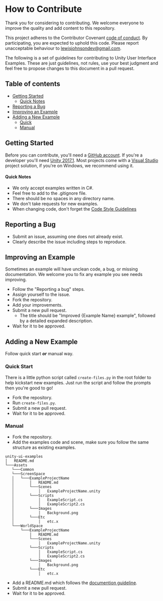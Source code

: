# How to Contribute

Thank you for considering to contributing. We welcome everyone to improve the quality and add content to this repository.

This project adheres to the Contributor Covenant [code of conduct](./CODE_OF_CONDUCT.md). By participating, you are expected to uphold this code. Please report unacceptable behaviour to lewisjohnsondev@gmail.com.

The following is a set of guidelines for contributing to Unity User Interface Examples. These are just guidelines, not rules, use your best judgment and feel free to propose changes to this document in a pull request.

## Table of contents
- [Getting Started](#getting-started)
	- [Quick Notes](#quick-notes)
- [Reporting a Bug](#reporting-a-bug)
- [Improving an Example](#improving-an-example)
- [Adding a New Example](#adding-a-new-example)
	- [Quick](#quick-start)
	- [Manual](#manual)

## Getting Started
Before you can contribute, you'll need a [GitHub account](https://github.com/signup/free). If you're a developer you'll need [Unity 2017.1](https://unity3d.com/get-unity/download). Most projects come with a [Visual Studio](https://www.visualstudio.com/) project solution, if you're on Windows, we recommend using it.

#### Quick Notes 
* We only accept examples written in C#.
* Feel free to add to the .gitignore file.
* There should be no spaces in any directory name.
* We don't take requests for new examples.
* When changing code, don't forget the [Code Style Guidelines](./STYLE-GUIDELINES.md)

## Reporting a Bug
* Submit an issue, assuming one does not already exist.
* Clearly describe the issue including steps to reproduce.

## Improving an Example
Sometimes an example will have unclean code, a bug, or missing documentation. We welcome you to fix any example you see needs improving.
* Follow the "Reporting a bug" steps.
* Assign yourself to the issue.
* Fork the repository.
* Add your improvements.
* Submit a new pull request.
	* The title should be "Improved {Example Name} example", followed by a detailed expanded description. 
* Wait for it to be approved.

## Adding a New Example
Follow quick start ***or*** manual way.
 
### Quick Start
There is a little python script called ```create-files.py``` in the root folder to help kickstart new examples. Just run the script and follow the prompts then you're good to go!

* Fork the repository.
* Run ```create-files.py```.
* Submit a new pull request.
* Wait for it to be approved.

### Manual
 * Fork the repository.
 * Add the examples code and scene, make sure you follow the same structure as existing examples.
 ```
unity-ui-examples
│   README.md    
└───Assets
    └───Common
	└───ScreenSpace
	│	└───ExampleProjectName
	│		│   README.md
	│		└───Scenes
	│			│   ExampleProjectName.unity
	│		└───Scripts
	│			│   ExampleScript.cs
	│			│   ExampleScript2.cs
	│		└───Images
	│			│   Background.png
	│		└───Etc
	│			│   etc.x
	└───WorldSpace
		└───ExampleProjectName
			│   README.md
			└───Scenes
				│   ExampleProjectName.unity
			└───Scripts
				│   ExampleScript.cs
				│   ExampleScript2.cs
			└───Images
				│   Background.png
			└───Etc
				│   etc.x
```

 * Add a README.md which follows the [documention guideline](./DOCUMENTATION.md).
 * Submit a new pull request.
 * Wait for it to be approved.
